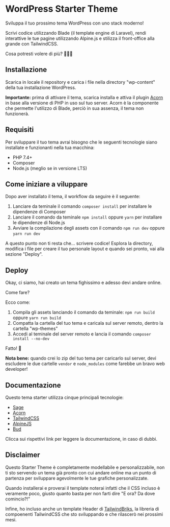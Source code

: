 
# WordPress Starter Theme

Sviluppa il tuo prossimo tema WordPress con uno stack moderno!

Scrivi codice utilizzando Blade (il template engine di Laravel), rendi interattive le tue pagine utilizzando Alpine.js e stilizza il front-office alla grande con TailwindCSS.

Cosa potresti volere di più? 🤷🏻‍♂️
## Installazione

Scarica in locale il repository e carica i file nella directory "wp-content" della tua installazione WordPress.

**Importante:** prima di attivare il tema, scarica installa e attiva il plugin [Acorn](https://github.com/roots/acorn/releases/tag/v2.1.2) in base alla versione di PHP in uso sul tuo server.
Acorn è la componente che permette l'utilizzo di Blade, perciò in sua assenza, il tema non funzionerà.
## Requisiti

Per sviluppare il tuo tema avrai bisogno che le seguenti tecnologie siano installate e funzionanti nella tua macchina:

- PHP 7.4+
- Composer
- Node.js (meglio se in versione LTS)
## Come iniziare a viluppare

Dopo aver installato il tema, il workflow da seguire è il seguente:

1. Lanciare da teminale il comando ``composer install`` per installare le dipendenze di Composer
2. Lanciare il comando da teminale ``npm install`` oppure ``yarn`` per installare le dipendenze di Node.js
3. Avviare la compilazione degli assets con il comando ``npm run dev`` oppure ``yarn run dev``


A questo punto non ti resta che... scrivere codice!
Esplora la directory, modifica i file per creare il tuo personale layout e quando sei pronto, vai alla sezione "Deploy".


## Deploy

Okay, ci siamo, hai creato un tema fighissimo e adesso devi andare online.

Come fare?

Ecco come:

1. Compila gli assets lanciando il comando da teminale: ``npm run build`` oppure ``yarn run build``
2. Compatta la cartella del tuo tema e caricala sul server remoto, dentro la cartella "wp-themes"
3. Accedi al teminale del server remoto e lancia il comando ``composer install --no-dev``

Fatto! 🚀

**Nota bene:** quando crei lo zip del tuo tema per caricarlo sul server, devi escludere le due cartelle ``vendor`` e ``node_modules`` come farebbe un bravo web developer!
## Documentazione
Questo tema starter utilizza cinque principali tecnologie:
- [Sage](https://docs.roots.io/sage/10.x/structure/#introduction)
- [Acorn](https://docs.roots.io/acorn/2.x/installation/#installing-acorn-as-a-plugin)
- [TailwindCSS](https://tailwindcss.com/docs/configuration)
- [AlpineJS](https://alpinejs.dev/start-here)
- [Bud](https://bud.js.org/docs/)

Clicca sui rispettivi link per leggere la documentazione, in caso di dubbi.



## Disclaimer

Questo Starter Theme è completamente modellabile e personalizzabile, non ti sto servendo un tema già pronto con cui andare online ma un punto di partenza per sviluppare agevolmente le tue grafiche personalizzate.

Quando installerai e proverai il template noterai infatti che il CSS incluso è veramente poco, giusto quanto basta per non farti dire "E ora? Da dove comincio?!"

Infine, ho incluso anche un template Header di [TailwindBriks](https://tailwindbricks.com/), la libreria di compoenenti TailwindCSS che sto sviluppando e che rilascerò nei prossimi mesi.
